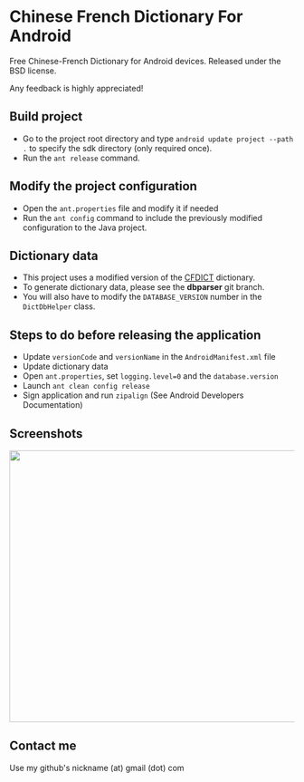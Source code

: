 Chinese French Dictionary For Android
=====================================

Free Chinese-French Dictionary for Android devices.
Released under the BSD license.

Any feedback is highly appreciated!


Build project
-------------

- Go to the project root directory and type `android update project --path .` to specify the sdk directory (only required once).
- Run the `ant release` command.


Modify the project configuration
--------------------------------

- Open the `ant.properties` file and modify it if needed
- Run the `ant config` command to include the previously modified configuration to the Java project.


Dictionary data
----------------

- This project uses a modified version of the [CFDICT](http://www.chine-informations.com/chinois/open/CFDICT/) dictionary.
- To generate dictionary data, please see the **dbparser** git branch.
- You will also have to modify the `DATABASE_VERSION` number in the `DictDbHelper` class.


Steps to do before releasing the application
---------------------------------------------

- Update `versionCode` and `versionName` in the `AndroidManifest.xml` file
- Update dictionary data
- Open `ant.properties`, set `logging.level=0` and the `database.version`
- Launch `ant clean config release`
- Sign application and run `zipalign` (See Android Developers Documentation)


Screenshots
-----------

<img src="http://nilhcem.github.com/screenshots/cfdict.png" width="640" height="480" />


Contact me
----------

Use my github's nickname (at) gmail (dot) com
